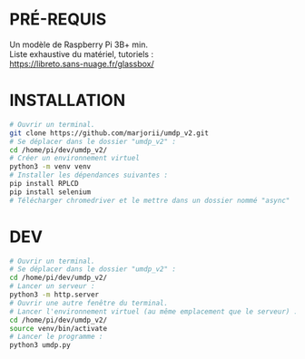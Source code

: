 # PRÉ-REQUIS

Un modèle de Raspberry Pi 3B+ min.  
Liste exhaustive du matériel, tutoriels :  
https://libreto.sans-nuage.fr/glassbox/

# INSTALLATION

```bash
# Ouvrir un terminal.
git clone https://github.com/marjorii/umdp_v2.git
# Se déplacer dans le dossier "umdp_v2" :
cd /home/pi/dev/umdp_v2/
# Créer un environnement virtuel
python3 -m venv venv
# Installer les dépendances suivantes :
pip install RPLCD
pip install selenium
# Télécharger chromedriver et le mettre dans un dossier nommé "async"
```

# DEV

```bash
# Ouvrir un terminal.
# Se déplacer dans le dossier "umdp_v2" :
cd /home/pi/dev/umdp_v2/
# Lancer un serveur :
python3 -m http.server
# Ouvrir une autre fenêtre du terminal.
# Lancer l'environnement virtuel (au même emplacement que le serveur) :
cd /home/pi/dev/umdp_v2/
source venv/bin/activate
# Lancer le programme :
python3 umdp.py
```
